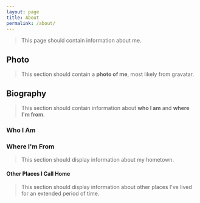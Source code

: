```yaml
---
layout: page
title: About
permalink: /about/
---
```


> This page should contain information about me.

## Photo

 > This section should contain a **photo of me**, most likely from gravatar.

## Biography

 > This section should contain information about **who I am** and **where I'm from**.

### Who I Am

### Where I'm From

> This section should display information about my hometown.

#### Other Places I Call Home

> This section should display information about other places I've lived for an extended period of time.
